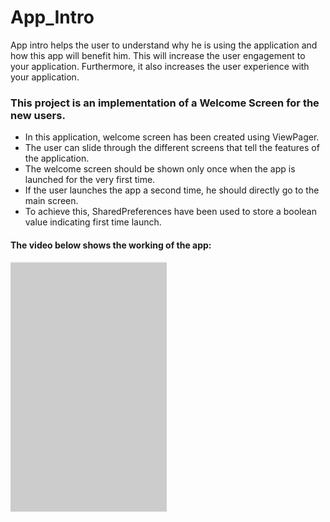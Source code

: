 # App_Intro

App intro helps the user to understand why he is using the application and how this app will benefit him. This will increase the user engagement to your application. Furthermore, it also increases the user experience with your application.

### This project is an implementation of a Welcome Screen for the new users.
- In this application, welcome screen has been created using ViewPager. 
- The user can slide through the different screens that tell the features of the application. 
- The welcome screen should be shown only once when the app is launched for the very first time. 
- If the user launches the app a second time, he should directly go to the main screen. 
- To achieve this, SharedPreferences have been used to store a boolean value indicating first time launch.

#### The video below shows the working of the app:

<p align="left">
  <img src="https://github.com/iamvs-2002/App_Intro/blob/master/AppIntro.gif" width="250" height="400">
</p>
